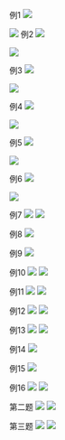 例1
![](2022-11-27-09-04-41.png)

![](2022-11-27-09-05-13.png)
例2
![](2022-11-27-09-05-25.png)

![](2022-11-27-09-05-33.png)

例3
![](2022-11-27-09-05-40.png)

![](2022-11-27-09-05-48.png)

例4
![](2022-11-27-09-05-56.png)

![](2022-11-27-09-06-01.png)

例5
![](2022-11-27-09-08-59.png)

![](2022-11-27-09-09-08.png)

例6
![](2022-11-27-09-11-07.png)

![](2022-11-27-09-11-14.png)


例7
![](2022-11-28-15-57-17.png)
![](2022-11-28-15-57-23.png)

例8
![](2022-11-28-15-58-24.png)

例9
![](2022-11-28-15-58-55.png)

例10
![](2022-11-28-15-59-52.png)
![](2022-11-28-15-59-59.png)

例11
![](2022-11-28-16-00-15.png)
![](2022-11-28-16-00-19.png)

例12
![](2022-11-28-16-00-49.png)
![](2022-11-28-16-00-58.png)

例13
![](2022-11-28-16-01-25.png)
![](2022-11-28-16-01-32.png)

例14
![](2022-11-28-16-01-52.png)

例15
![](2022-11-28-16-02-33.png)

例16
![](2022-11-28-16-02-54.png)
![](2022-11-28-16-03-00.png)

第二题
![](2022-11-28-16-11-36.png)
![](2022-11-28-16-12-02.png)

第三题
![](2022-11-28-16-12-59.png)
![](2022-11-28-16-13-39.png)







































